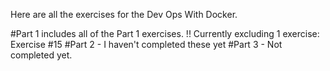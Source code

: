 Here are all the exercises for the Dev Ops With Docker.

#Part 1 includes all of the Part 1 exercises. !! Currently excluding 1 exercise: Exercise #15
#Part 2 - I haven't completed these yet
#Part 3 - Not completed yet.
